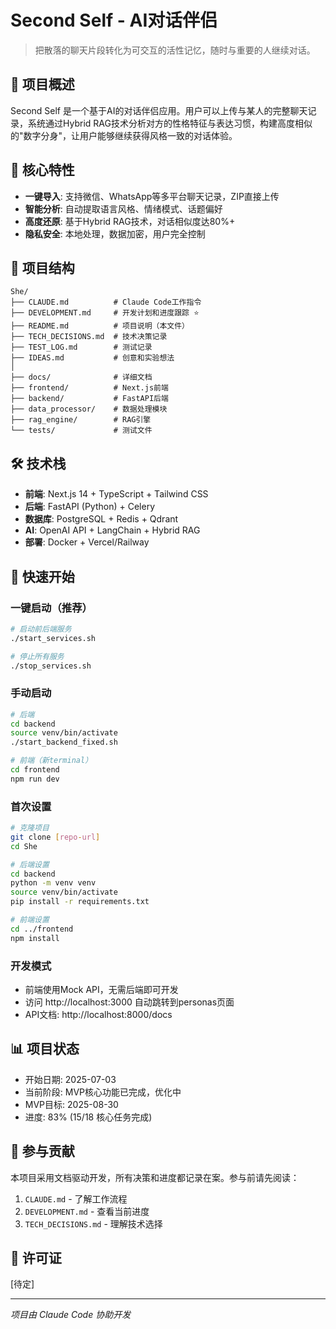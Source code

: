 # Second Self - AI对话伴侣

> 把散落的聊天片段转化为可交互的活性记忆，随时与重要的人继续对话。

## 🎯 项目概述

Second Self 是一个基于AI的对话伴侣应用。用户可以上传与某人的完整聊天记录，系统通过Hybrid RAG技术分析对方的性格特征与表达习惯，构建高度相似的"数字分身"，让用户能够继续获得风格一致的对话体验。

## 🚀 核心特性

- **一键导入**: 支持微信、WhatsApp等多平台聊天记录，ZIP直接上传
- **智能分析**: 自动提取语言风格、情绪模式、话题偏好
- **高度还原**: 基于Hybrid RAG技术，对话相似度达80%+
- **隐私安全**: 本地处理，数据加密，用户完全控制

## 📁 项目结构

```
She/
├── CLAUDE.md          # Claude Code工作指令
├── DEVELOPMENT.md     # 开发计划和进度跟踪 ⭐
├── README.md          # 项目说明（本文件）
├── TECH_DECISIONS.md  # 技术决策记录
├── TEST_LOG.md        # 测试记录
├── IDEAS.md           # 创意和实验想法
│
├── docs/              # 详细文档
├── frontend/          # Next.js前端
├── backend/           # FastAPI后端
├── data_processor/    # 数据处理模块
├── rag_engine/        # RAG引擎
└── tests/             # 测试文件
```

## 🛠 技术栈

- **前端**: Next.js 14 + TypeScript + Tailwind CSS
- **后端**: FastAPI (Python) + Celery
- **数据库**: PostgreSQL + Redis + Qdrant
- **AI**: OpenAI API + LangChain + Hybrid RAG
- **部署**: Docker + Vercel/Railway

## 🏃 快速开始

### 一键启动（推荐）
```bash
# 启动前后端服务
./start_services.sh

# 停止所有服务
./stop_services.sh
```

### 手动启动
```bash
# 后端
cd backend
source venv/bin/activate
./start_backend_fixed.sh

# 前端（新terminal）
cd frontend
npm run dev
```

### 首次设置
```bash
# 克隆项目
git clone [repo-url]
cd She

# 后端设置
cd backend
python -m venv venv
source venv/bin/activate
pip install -r requirements.txt

# 前端设置
cd ../frontend
npm install
```

### 开发模式
- 前端使用Mock API，无需后端即可开发
- 访问 http://localhost:3000 自动跳转到personas页面
- API文档: http://localhost:8000/docs

## 📊 项目状态

- 开始日期: 2025-07-03
- 当前阶段: MVP核心功能已完成，优化中
- MVP目标: 2025-08-30
- 进度: 83% (15/18 核心任务完成)

## 🤝 参与贡献

本项目采用文档驱动开发，所有决策和进度都记录在案。参与前请先阅读：

1. `CLAUDE.md` - 了解工作流程
2. `DEVELOPMENT.md` - 查看当前进度
3. `TECH_DECISIONS.md` - 理解技术选择

## 📝 许可证

[待定]

---
*项目由 Claude Code 协助开发*